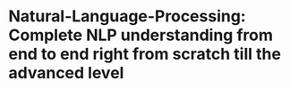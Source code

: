 # Natural-Language-Processing: Complete NLP understanding from end to end right from scratch till the advanced level
